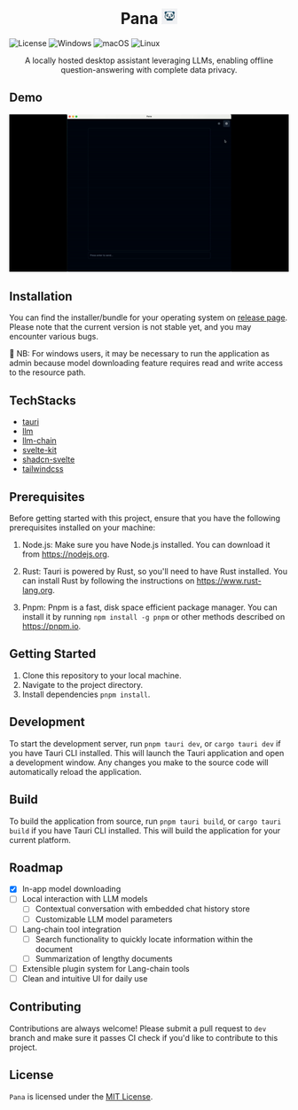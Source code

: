 <h1 align="center">
Pana 
<img height="28" src="public/app-icon.png">
</h1>

<!-- [![Discord](https://img.shields.io/badge/Discord-%235865F2.svg?style=for-the-badge&logo=discord&logoColor=white)](https://discord.gg/Ryc9Cbws) -->

![License](https://img.shields.io/github/license/sobelio/llm-chain?style=for-the-badge)
![Windows](https://img.shields.io/badge/Windows-0078D6?style=for-the-badge&logo=windows&logoColor=white)
![macOS](https://img.shields.io/badge/mac%20os-000000?style=for-the-badge&logo=macos&logoColor=F0F0F0)
![Linux](https://img.shields.io/badge/Linux-FCC624?style=for-the-badge&logo=linux&logoColor=black)

<p align="center">
A locally hosted desktop assistant leveraging LLMs, enabling offline question-answering with complete data privacy.
</p>

## Demo

<p align="center">
  <img width="600" src="public/demo.gif">
</p>

## Installation

You can find the installer/bundle for your operating system on [release page](https://github.com/nubiv/pana/releases). Please note that the current version is not stable yet, and you may encounter various bugs.

🔔 NB: For windows users, it may be necessary to run the application as admin because model downloading feature requires read and write access to the resource path.

## TechStacks

- [tauri](https://github.com/tauri-apps/tauri)
- [llm](https://github.com/rustformers/llm)
- [llm-chain](https://github.com/sobelio/llm-chain)
- [svelte-kit](https://github.com/sveltejs/kit)
- [shadcn-svelte](https://github.com/huntabyte/shadcn-svelte)
- [tailwindcss](https://github.com/tailwindlabs/tailwindcss)

## Prerequisites

Before getting started with this project, ensure that you have the following prerequisites installed on your machine:

1. Node.js: Make sure you have Node.js installed. You can download it from https://nodejs.org.

2. Rust: Tauri is powered by Rust, so you'll need to have Rust installed. You can install Rust by following the instructions on https://www.rust-lang.org.

3. Pnpm: Pnpm is a fast, disk space efficient package manager. You can install it by running `npm install -g pnpm` or other methods described on https://pnpm.io.

## Getting Started

1. Clone this repository to your local machine.
2. Navigate to the project directory.
3. Install dependencies `pnpm install`.

## Development

To start the development server, run `pnpm tauri dev`, or `cargo tauri dev` if you have Tauri CLI installed. This will launch the Tauri application and open a development window. Any changes you make to the source code will automatically reload the application.

## Build

To build the application from source, run `pnpm tauri build`, or `cargo tauri build` if you have Tauri CLI installed. This will build the application for your current platform.

## Roadmap

- [x] In-app model downloading
- [ ] Local interaction with LLM models
  - [ ] Contextual conversation with embedded chat history store
  - [ ] Customizable LLM model parameters
- [ ] Lang-chain tool integration
  - [ ] Search functionality to quickly locate information within the document
  - [ ] Summarization of lengthy documents
- [ ] Extensible plugin system for Lang-chain tools
- [ ] Clean and intuitive UI for daily use

## Contributing

Contributions are always welcome! Please submit a pull request to `dev` branch and make sure it passes CI check if you'd like to contribute to this project.

## License

`Pana` is licensed under the [MIT License](LICENSE.md).

<!-- ## Connect

If you have any questions, suggestions, or feedback, feel free to open an issue or join [discord](https://discord.gg/Ryc9Cbws). -->
